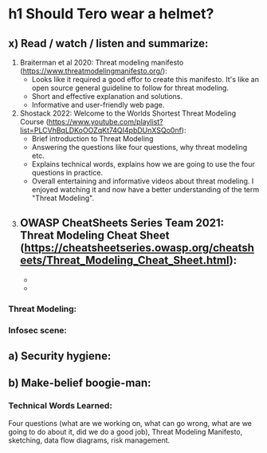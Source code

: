 # h1 Should Tero wear a helmet?

## x) Read / watch / listen and summarize:
1. Braiterman et al 2020: Threat modeling manifesto (https://www.threatmodelingmanifesto.org/):
   - Looks like it required a good effor to create this manifesto. It's like an open source general guideline to follow for threat modeling.
   - Short and effective explanation and solutions.
   - Informative and user-friendly web page.
2. Shostack 2022: Welcome to the Worlds Shortest Threat Modeling Course (https://www.youtube.com/playlist?list=PLCVhBqLDKoOOZqKt74QI4pbDUnXSQo0nf):
   - Brief introduction to Threat Modeling
   - Answering the questions like four questions, why threat modeling etc. 
   - Explains technical words, explains how we are going to use the four questions in practice.
   - Overall entertaining and informative videos about threat modeling. I enjoyed watching it and now have a better understanding of the term "Threat Modeling".
3. OWASP CheatSheets Series Team 2021: Threat Modeling Cheat Sheet (https://cheatsheetseries.owasp.org/cheatsheets/Threat_Modeling_Cheat_Sheet.html):
   -
   -
   -


### Threat Modeling:

### Infosec scene:

## a) Security hygiene:

## b) Make-belief boogie-man:





### Technical Words Learned:
Four questions (what are we working on, what can go wrong, what are we going to do about it, did we do a good job), Threat Modeling Manifesto, sketching, data flow diagrams, risk management.

